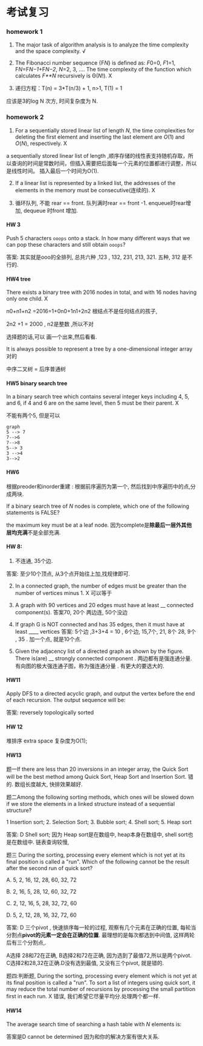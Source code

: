 # 考试复习

### homework 1

1. The major task of algorithm analysis is to analyze the time complexity and the space complexity. √ 

2. The Fibonacci number sequence {F*N*} is defined as: *F*0=0, *F*1=1, F*N*=F*N−1*+F*N−2*, *N*=2, 3, .... The time complexity of the function which calculates *F**N* recursively is Θ(*N*!).    X

3. 递归方程：T(n) = 3*T(n/3) + 1, n>1, T(1) = 1

应该是3的log N 次方, 时间复杂度为 N. 

### homework 2

1. For a sequentially stored linear list of length *N*, the time complexities for deleting the first element and inserting the last element are *O*(1) and *O*(*N*), respectively.    X 

 a sequentially stored linear list of length ,顺序存储的线性表支持随机存取，所以查询的时间是常数时间，但插入需要把后面每一个元素的位置都进行调整，所以是线性时间。 插入最后一个时间为O(1).

2. If a linear list is represented by a linked list, the addresses of the elements in the memory must be consecutive(连续的). X 

3.  循环队列, 不能 rear == front. 队列满时rear == front -1. enqueue时rear增加, dequeue 时front 增加.

#### HW 3

Push 5 characters `ooops` onto a stack. In how many different ways that we can pop these characters and still obtain `ooops`?

答案: 其实就是ooo的全排列, 总共六种 ,123  , 132, 231, 213, 321. 五种,  312 是不行的. 



#### HW4 tree

There exists a binary tree with 2016 nodes in total, and with 16 nodes having only one child.  X 

n0+n1+n2 =2016=1+0n0+1n1+2n2  根结点不是任何结点的孩子, 

2n2 +1 = 2000 , n2是整数 ,所以不对

选择题的话,可以 画一个出来,然后看看.

It is always possible to represent a tree by a one-dimensional integer array 对的

中序二叉树 = 后序普通树



#### HW5 binary search tree

In a binary search tree which contains several integer keys including 4, 5, and 6, if 4 and 6 are on the same level, then 5 must be their parent. X

不能有两个5, 但是可以 

```mermaid
graph
5 --> 7
7-->6
7-->8
5--> 3
3 -->4
3-->2
```

#### HW6

根据preoder和inorder重建 : 根据前序遍历为第一个, 然后找到中序遍历中的点,分成两块.

If a binary search tree of *N* nodes is complete, which one of the following statements is FALSE?

 the maximum key must be at a leaf node.  因为complete是**除最后一层外其他层均充满**不是全部充满.



#### HW 8:

1. 不连通, 35个边. 

答案: 至少10个顶点, 从3个点开始往上加,找规律即可.

2. In a connected graph, the number of edges must be greater than the number of vertices minus 1. X 可以等于

3. A graph with 90 vertices and 20 edges must have at least __ connected component(s).   答案70,  20个 两边连, 50个没边

4. If graph G is NOT connected and has 35 edges, then it must have at least ____ vertices  答案:  5个边 ,3+3+4 = 10 , 6个边, 15,7个, 21, 8个 28, 9个 , 35 . 加一个点, 就是10个点. 

5. Given the adjacency list of a directed graph as shown by the figure. There is(are) __ strongly connected component  . 两边都有是强连通分量. 有向图的极大强连通子图，称为强连通分量 . 有更大的要选大的.



#### HW11

 Apply DFS to a directed acyclic graph, and output the vertex before the end of each recursion. The output sequence will be:

答案: reversely topologically sorted



#### HW 12

堆排序 extra space 复杂度为O(1);

#### HW13

题一If there are less than 20 inversions in an integer array, the Quick Sort will be the best method among Quick Sort, Heap Sort and Insertion Sort. 错的.  数组长度越大, 快排效果越好.

题二Among the following sorting methods, which ones will be slowed down if we store the elements in a linked structure instead of a sequential structure?

1 Insertion sort; 2. Selection Sort; 3. Bubble sort; 4. Shell sort; 5. Heap sort

答案: D Shell sort;  因为 Heap sort是在数组中, heap本身在数组中, shell sort也是在数组中. 链表查询较慢,

题三 During the sorting, processing every element which is not yet at its final position is called a "run". Which of the following cannot be the result after the second run of quick sort?

A. 5, 2, 16, 12, 28, 60, 32, 72

B. 2, 16, 5, 28, 12, 60, 32, 72

C. 2, 12, 16, 5, 28, 32, 72, 60

D. 5, 2, 12, 28, 16, 32, 72, 60

答案: D 三个pivot , 快速排序每一轮的过程, 观察有几个元素在正确的位置, 每轮当分割点**pivot的元素一定会在正确的位置**. 最理想的是每次都选到中间值, 这样两轮后有三个分割点,.

A选择 28和72在正确, B选择2和72在正确, 因为选到了最值72,所以是两个pivot. C选择2和28,32在正确.D没有选到最值, 又没有三个pivot, 就是错的.



题四:判断题, During the sorting, processing every element which is not yet at its final position is called a "run". To sort a list of integers using quick sort, it may reduce the total number of recursions by processing the small partition first in each run. X 错误, 我们希望它尽量平均分.处理两个都一样.



#### HW14

The average search time of searching a hash table with *N* elements is:

答案是D  cannot be determined 因为和你的解决方案有很大关系.